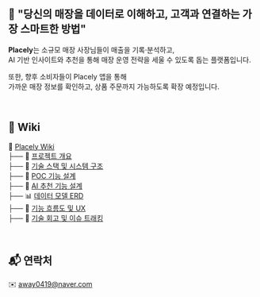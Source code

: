 ## 📌 "당신의 매장을 데이터로 이해하고, 고객과 연결하는 가장 스마트한 방법"

**Placely**는 소규모 매장 사장님들이 매출을 기록·분석하고,  
AI 기반 인사이트와 추천을 통해 매장 운영 전략을 세울 수 있도록 돕는 플랫폼입니다.

또한, 향후 소비자들이 Placely 앱을 통해  
가까운 매장 정보를 확인하고, 상품 주문까지 가능하도록 확장 예정입니다.

<br/>

## 📖 Wiki

📁 [Placely Wiki](https://github.com/away0419/Placely/wiki)
<br/>├── 🏁 [프로젝트 개요](https://github.com/away0419/Placely/wiki/%F0%9F%8F%81-%ED%94%84%EB%A1%9C%EC%A0%9D%ED%8A%B8-%EA%B0%9C%EC%9A%94)</a>
<br/>├── 🧱 [기술 스택 및 시스템 구조](https://github.com/away0419/Placely/wiki/%F0%9F%A7%B1-%EA%B8%B0%EC%88%A0-%EC%8A%A4%ED%83%9D-%EB%B0%8F-%EC%8B%9C%EC%8A%A4%ED%85%9C-%EA%B5%AC%EC%A1%B0)
<br/>├── 🧪 [POC 기능 설계](https://github.com/away0419/Placely/wiki/%F0%9F%A7%AA-POC-%EA%B8%B0%EB%8A%A5-%EC%84%A4%EA%B3%84)
<br/>├── 🧠 [AI 추천 기능 설계](https://github.com/away0419/Placely/wiki/%F0%9F%A7%A0-AI-%EC%B6%94%EC%B2%9C-%EA%B8%B0%EB%8A%A5-%EC%84%A4%EA%B3%84)
<br/>├── 📊 [데이터 모델 ERD](https://github.com/away0419/Placely/wiki/%F0%9F%93%8A-%EB%8D%B0%EC%9D%B4%ED%84%B0-%EB%AA%A8%EB%8D%B8-ERD)
<br/>├── 🔀 [기능 흐름도 및 UX](https://github.com/away0419/Placely/wiki/%F0%9F%94%80-%EA%B8%B0%EB%8A%A5-%ED%9D%90%EB%A6%84%EB%8F%84-%EB%B0%8F-UIUX)
<br/>├── 📌 [기술 회고 및 이슈 트래킹](https://github.com/away0419/Placely/wiki/%F0%9F%93%8C-%EA%B8%B0%EC%88%A0-%ED%9A%8C%EA%B3%A0-%EB%B0%8F-%EC%9D%B4%EC%8A%88-%ED%8A%B8%EB%9E%98%ED%82%B9)

<br/>

## 📬 연락처

✉️ away0419@naver.com
